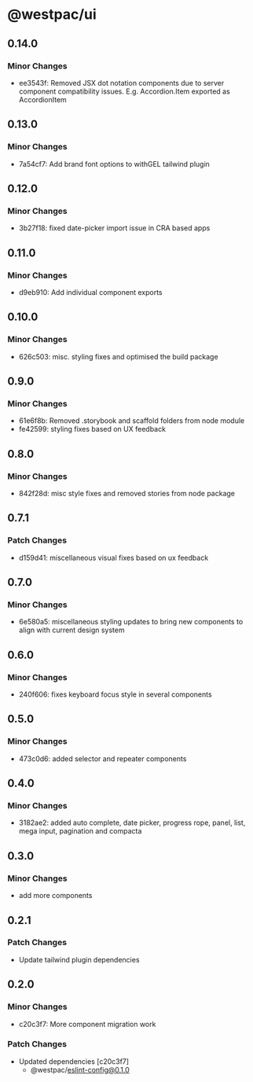 # @westpac/ui

## 0.14.0

### Minor Changes

- ee3543f: Removed JSX dot notation components due to server component compatibility issues. E.g. Accordion.Item exported as AccordionItem

## 0.13.0

### Minor Changes

- 7a54cf7: Add brand font options to withGEL tailwind plugin

## 0.12.0

### Minor Changes

- 3b27f18: fixed date-picker import issue in CRA based apps

## 0.11.0

### Minor Changes

- d9eb910: Add individual component exports

## 0.10.0

### Minor Changes

- 626c503: misc. styling fixes and optimised the build package

## 0.9.0

### Minor Changes

- 61e6f8b: Removed .storybook and scaffold folders from node module
- fe42599: styling fixes based on UX feedback

## 0.8.0

### Minor Changes

- 842f28d: misc style fixes and removed stories from node package

## 0.7.1

### Patch Changes

- d159d41: miscellaneous visual fixes based on ux feedback

## 0.7.0

### Minor Changes

- 6e580a5: miscellaneous styling updates to bring new components to align with current design system

## 0.6.0

### Minor Changes

- 240f606: fixes keyboard focus style in several components

## 0.5.0

### Minor Changes

- 473c0d6: added selector and repeater components

## 0.4.0

### Minor Changes

- 3182ae2: added auto complete, date picker, progress rope, panel, list, mega input, pagination and compacta

## 0.3.0

### Minor Changes

- add more components

## 0.2.1

### Patch Changes

- Update tailwind plugin dependencies

## 0.2.0

### Minor Changes

- c20c3f7: More component migration work

### Patch Changes

- Updated dependencies [c20c3f7]
  - @westpac/eslint-config@0.1.0
